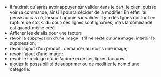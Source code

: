 - il faudrait qu'après avoir appuyer sur valider dans le cart, le client puisse voir sa commande, ainsi il pourra décider de la modifier. En effet j'ai pensé au cas où, lorsqu'il appuie sur valider, il y a des lignes qui sont en rupture de stock. du coup ces lignes sont ignorées, mais la commande est quand-même créé. 
- Afficher les details pour une facture
- revoir la suppression d'une image : s'il ne reste qu'une image, interdir la suppression;
- revoir l'ajout d'un produit   : demander au moins une image;
- revoir l'ajout d'une image :
- revoir le stockage d'une facture et de ses lignes factures :
- ajouter la posssiblilité de supprimer ou de modifier le nom d'une categorie:
